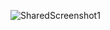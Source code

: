![SharedScreenshot1](https://user-images.githubusercontent.com/78577965/114277346-9bfa5b80-9a4c-11eb-9309-30a1bbe32476.jpg)
